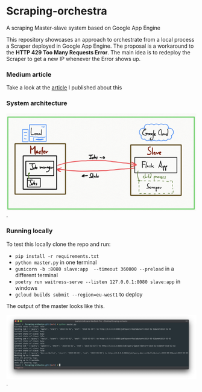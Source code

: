 # Scraping-orchestra
A scraping Master-slave system based on Google App Engine

This repository showcases an approach to orchestrate from a local process a Scraper deployed in Google App Engine. 
The proposal is a workaround to the **HTTP 429 Too Many Requests Error**. 
The main idea is to redeploy the Scraper to get a new IP whenever the Error shows up.

### Medium article
Take a look at the [article](https://juanluisrto.medium.com/scraping-google-search-without-getting-caught-e43bb91b363e?sk=944b7dc0368b04345a9ad2a2416b311d) I published about this

### System architecture
![alt text](/png/scraper-architecture.png).

### Running locally
To test this locally clone the repo  and run:
* `pip install -r requirements.txt`
* `python master.py` in one terminal
* `gunicorn -b :8080 slave:app  --timeout 360000 --preload` in a different terminal
* `poetry run waitress-serve --listen 127.0.0.1:8080 slave:app` in windows
* `gcloud builds submit --region=eu-west1` to deploy



The output of the master looks like this.

![alt text](/png/terminal.png).

